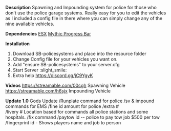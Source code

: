 **Description**
Spawning and Impounding system for police for those who don't use the police garage systems. Really easy for you to edit the vehicles as I included a config file in there where you can simply change any of the nine available vehicles.

**Dependencies**
[ESX](https://forum.cfx.re/t/release-esx-base/39881)
[Mythic Progress Bar](https://forum.cfx.re/t/dev-resource-mythic-progress-bar/527607)


**Installation**
1. Download SB-policesystems and place into the resource folder
2. Change Config file for your vehicles you want on.
3. Add "ensure SB-policesystems" to your server.cfg
4. Start Server :slight_smile: 
5. Extra help https://discord.gg/jC9YgyK

**Videos**
https://streamable.com/00cgh Spawning Vehicle
https://streamable.com/h6sjx Impounding Vehicle

**Update 1.0**  Gods Update
/Runplate command for police
/sv & impound commands for EMS 
/fine id amount for police
/extra #  
/livery # 
Location based for commands all police stations and some hospitals. 
/fix command 
/paytow id -- police to pay tow job $500 per tow
/fingerprint id - Shows players name and job to person
